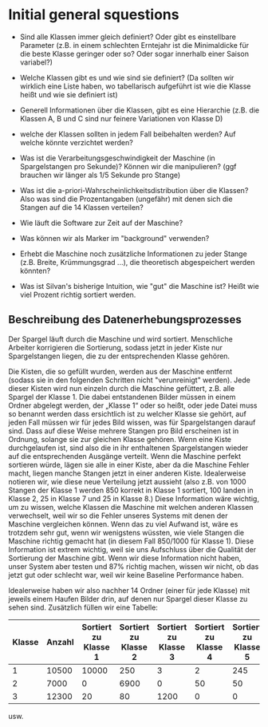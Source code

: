# Initial general squestions

* Sind alle Klassen immer gleich definiert? Oder gibt es einstellbare Parameter (z.B. in einem schlechten Erntejahr 
ist die Minimaldicke für die beste Klasse geringer oder so? Oder sogar innerhalb einer Saison variabel?)
* Welche Klassen gibt es und wie sind sie definiert? (Da sollten wir wirklich eine Liste haben, wo tabellarisch aufgeführt ist
wie die Klasse heißt und wie sie definiert ist)
* Generell Informationen über die Klassen, gibt es eine Hierarchie (z.B. die Klassen A, B und C sind nur feinere Variationen
von Klasse D)
* welche der Klassen sollten in jedem Fall beibehalten werden? Auf welche könnte verzichtet werden? 
* Was ist die Verarbeitungsgeschwindigkeit der Maschine (in Spargelstangen pro Sekunde)? Können wir die manipulieren? 
(ggf brauchen wir länger als 1/5 Sekunde pro Stange)
* Was ist die a-priori-Wahrscheinlichkeitsdistribution über die Klassen? Also was sind die Prozentangaben (ungefähr) 
mit denen sich die Stangen auf die 14 Klassen verteilen?

* Wie läuft die Software zur Zeit auf der Maschine?
* Was können wir als Marker im "background" verwenden? 
* Erhebt die Maschine noch zusätzliche Informationen zu jeder Stange (z.B. Breite, Krümmungsgrad ...), die theoretisch abgespeichert werden könnten? 
* Was ist Silvan's bisherige Intuition, wie "gut" die Maschine ist? Heißt wie viel Prozent richtig sortiert werden.



## Beschreibung des Datenerhebungsprozesses

Der Spargel läuft durch die Maschine und wird sortiert. Menschliche Arbeiter korrigieren die Sortierung, sodass jetzt in 
jeder Kiste nur Spargelstangen liegen, die zu der entsprechenden Klasse gehören. 

Die Kisten, die so gefüllt wurden, werden aus der Maschine entfernt (sodass sie in den folgenden Schritten nicht "verunreinigt"
werden).
Jede dieser Kisten wird nun einzeln durch die Maschine gefüttert, z.B. alle Spargel der Klasse 1. 
Die dabei entstandenen Bilder müssen in einem Ordner abgelegt werden, der „Klasse 1“ oder so heißt, oder jede Datei muss 
so benannt werden dass ersichtlich ist zu welcher Klasse sie gehört, auf jeden Fall müssen wir für jedes Bild wissen, was 
für Spargelstangen darauf sind. Dass auf diese Weise mehrere Stangen pro Bild erscheinen ist in Ordnung, solange sie zur
gleichen Klasse gehören.
Wenn eine Kiste durchgelaufen ist, sind also die in ihr enthaltenen Spargelstangen wieder auf die entsprechenden Ausgänge
verteilt. Wenn die Maschine perfekt sortieren würde, lägen sie alle in einer Kiste, aber da die Maschine Fehler macht, liegen 
manche Stangen jetzt in einer anderen Kiste. Idealerweise notieren wir, wie diese neue Verteilung jetzt aussieht (also z.B. von
1000 Stangen der Klasse 1 werden 850 korrekt in Klasse 1 sortiert, 100 landen in Klasse 2, 25 in Klasse 7 und 25 in Klasse 8.)
Diese Information wäre wichtig, um zu wissen, welche Klassen die Maschine mit welchen anderen Klassen verwechselt, weil wir so 
die Fehler unseres Systems mit denen der Maschine vergleichen können. Wenn das zu viel Aufwand ist, wäre es trotzdem sehr gut, 
wenn wir wenigstens wüssten, wie viele Stangen die Maschine richtig gemacht hat (in diesem Fall 850/1000 für Klasse 1). 
Diese Information ist extrem wichtig, weil sie uns Aufschluss über die Qualität der Sortierung der Maschine gibt. Wenn wir diese 
Information nicht haben, unser System aber testen und 87% richtig machen, wissen wir nicht, ob das jetzt gut oder schlecht war, 
weil wir keine Baseline Performance haben. 

Idealerweise haben wir also nachher 14 Ordner (einer für jede Klasse) mit jeweils einem Haufen Bilder drin, auf denen
nur Spargel dieser Klasse zu sehen sind. Zusätzlich füllen wir eine Tabelle:

| Klasse | Anzahl | Sortiert zu Klasse 1 | Sortiert zu Klasse 2 | Sortiert zu Klasse 3 | Sortiert zu Klasse 4 | Sortiert zu Klasse 5 |
| ------ | ------ | -------------------- | -------------------- | -------------------- | -------------------- | -------------------- |
| 1      | 10500  | 10000                | 250                  | 3                    | 2                    | 245                  |
| 2      | 7000   | 0                    | 6900                 | 0                    | 50                   | 50                   |
| 3      | 12300  | 20                   | 80                   | 1200                 | 0                    | 0                    |

usw. 

